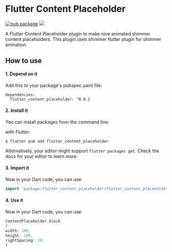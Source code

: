# Flutter Content Placeholder

[![pub package](https://img.shields.io/pub/v/shimmer.svg)](https://pub.dartlang.org/packages/shimmer)
[![](https://img.shields.io/badge/license-MIT-green)](https://github.com/bitinfinitywebsolutions/flutter_content_placeholder/blob/master/LICENSE)

A Flutter Content Placeholder plugin to make nice animated shimmer content placeholders. This plugin
uses shimmer flutter plugin for shimmer animation.

## How to use

#### 1. Depend on it

Add this to your package's pubspec.yaml file:

```
dependencies:
  flutter_content_placeholder: ^0.0.2
```

#### 2. Install it

You can install packages from the command line:

with Flutter:

```
$ flutter pub add flutter_content_placeholder
```

Alternatively, your editor might support `flutter packages get`. Check the docs for your editor to
learn more.

#### 3. Import it

Now in your Dart code, you can use:

```dart
import 'package:flutter_content_placeholder/flutter_content_placeholder.dart';
```

#### 4. Use it

Now in your Dart code, you can use:

```dart
ContentPlaceholder.block
(
width: 100,
height: 100,
rightSpacing: 10,
)
```
